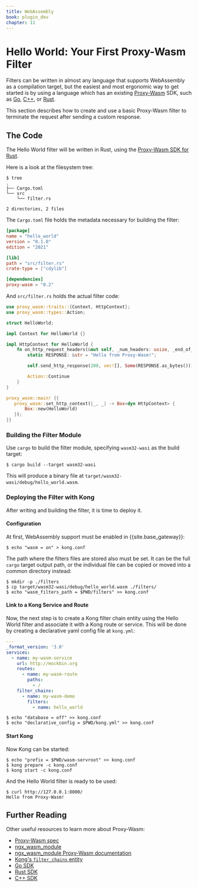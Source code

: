 ```yaml
---
title: WebAssembly
book: plugin_dev
chapter: 11
---
```


# Hello World: Your First Proxy-Wasm Filter

Filters can be written in almost any language that supports WebAssembly as a
compilation target, but the easiest  and most ergonomic way to get started is by
using a language which has an existing [Proxy-Wasm](https://github.com/proxy-wasm/spec)
SDK, such as [Go](https://github.com/tetratelabs/proxy-wasm-go-sdk/),
[C++](https://github.com/proxy-wasm/proxy-wasm-cpp-sdk/), or [Rust](https://github.com/proxy-wasm/proxy-wasm-rust-sdk/).

This section describes how to create and use a basic Proxy-Wasm filter to
terminate the request after sending a custom response.

## The Code

The Hello World filter will be written in Rust, using the
[Proxy-Wasm SDK for Rust](https://github.com/proxy-wasm/proxy-wasm-rust-sdk/).

Here is a look at the filesystem tree:

```console
$ tree
.
├── Cargo.toml
└── src
    └── filter.rs

2 directories, 2 files
```


The `Cargo.toml` file holds the metadata necessary for building the filter:

```toml
[package]
name = "hello_world"
version = "0.1.0"
edition = "2021"

[lib]
path = "src/filter.rs"
crate-type = ["cdylib"]

[dependencies]
proxy-wasm = "0.2"
```

And `src/filter.rs` holds the actual filter code:

```rust
use proxy_wasm::traits::{Context, HttpContext};
use proxy_wasm::types::Action;

struct HelloWorld;

impl Context for HelloWorld {}

impl HttpContext for HelloWorld {
    fn on_http_request_headers(&mut self, _num_headers: usize, _end_of_stream: bool) -> Action {
        static RESPONSE: &str = "Hello from Proxy-Wasm!";

        self.send_http_response(200, vec![], Some(RESPONSE.as_bytes()));

        Action::Continue
    }
}

proxy_wasm::main! {{
   proxy_wasm::set_http_context(|_, _| -> Box<dyn HttpContext> {
       Box::new(HelloWorld)
   });
}}
```

### Building the Filter Module

Use `cargo` to build the filter module, specifying `wasm32-wasi` as the build
target:

```console
$ cargo build --target wasm32-wasi
```

This will produce a binary file at `target/wasm32-wasi/debug/hello_world.wasm`.

### Deploying the Filter with Kong

After writing and building the filter, it is time to deploy it.

#### Configuration

At first, WebAssembly support must be enabled in {{site.base_gateway}}:

```console
$ echo "wasm = on" > kong.conf
```

The path where the filters files are stored also must be set. It can be the full
`cargo` target output path, or the individual file can be copied or moved into a
common directory instead:

```console
$ mkdir -p ./filters
$ cp target/wasm32-wasi/debug/hello_world.wasm ./filters/
$ echo "wasm_filters_path = $PWD/filters" >> kong.conf
```

#### Link to a Kong Service and Route

Now, the next step is to create a Kong filter chain entity using the Hello World
filter and associate it with a Kong route or service. This will be done by
creating a declarative yaml config file at `kong.yml`:

```yaml
---
_format_version: '3.0'
services:
  - name: my-wasm-service
    url: http://mockbin.org
    routes:
      - name: my-wasm-route
        paths:
          - /
    filter_chains:
      - name: my-wasm-demo
        filters:
          - name: hello_world
```

```console
$ echo "database = off" >> kong.conf
$ echo "declarative_config = $PWD/kong.yml" >> kong.conf
```

#### Start Kong

Now Kong can be started:

```console
$ echo "prefix = $PWD/wasm-servroot" >> kong.conf
$ kong prepare -c kong.conf
$ kong start -c kong.conf
```

And the Hello World filter is ready to be used:

```console
$ curl http://127.0.0.1:8000/
Hello from Proxy-Wasm!
```

## Further Reading

Other useful resources to learn more about Proxy-Wasm:
* [Proxy-Wasm spec](https://github.com/proxy-wasm/spec)
* [ngx_wasm_module](https://github.com/Kong/ngx_wasm_module)
* [ngx_wasm_module Proxy-Wasm documentation](https://github.com/Kong/ngx_wasm_module/blob/main/docs/PROXY_WASM.md)
* [Kong's `filter_chains` entity](/gateway/latest/reference/wasm/#filter-chain)
* [Go SDK](https://github.com/tetratelabs/proxy-wasm-go-sdk/)
* [Rust SDK](https://github.com/proxy-wasm/proxy-wasm-rust-sdk/)
* [C++ SDK](https://github.com/proxy-wasm/proxy-wasm-cpp-sdk/)

